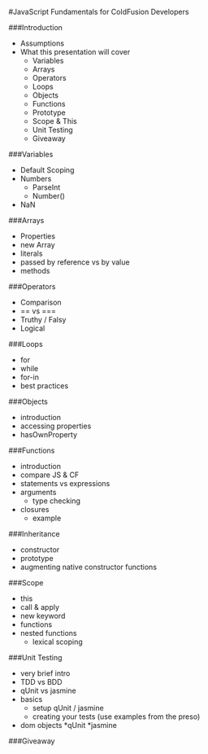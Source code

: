 #JavaScript Fundamentals for ColdFusion Developers

###Introduction
* Assumptions
* What this presentation will cover
	* Variables
	* Arrays
	* Operators
	* Loops
	* Objects
	* Functions
	* Prototype
	* Scope & This
	* Unit Testing
	* Giveaway 

###Variables
* Default Scoping
* Numbers
	* ParseInt
	* Number()
* NaN

###Arrays
* Properties
* new Array
* literals
* passed by reference vs by value
* methods

###Operators
* Comparison
* == vs ===
* Truthy / Falsy
* Logical

###Loops
* for
* while
* for-in
* best practices

###Objects
* introduction
* accessing properties
* hasOwnProperty

###Functions
* introduction
* compare JS & CF
* statements vs expressions
* arguments
	* type checking
* closures
	* example	

###Inheritance
* constructor
* prototype
* augmenting native constructor functions

###Scope 
* this
* call & apply
* new keyword
* functions
* nested functions
	* lexical scoping

###Unit Testing
* very brief intro
* TDD vs BDD
* qUnit vs jasmine
* basics
	* setup qUnit / jasmine
	* creating your tests (use examples from the preso)
* dom objects
	*qUnit
	*jasmine

###Giveaway

